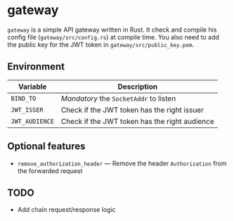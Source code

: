 # gateway

`gateway` is a simple API gateway written in Rust. It check and compile his
config file (`gateway/src/config.rs`) at compile time. You also need to add the
public key for the JWT token in `gateway/src/public_key.pem`.

## Environment

| Variable       | Description                                   |
|----------------|-----------------------------------------------|
| `BIND_TO`      | *Mandatory* the `SocketAddr` to listen        |
| `JWT_ISSER`    | Check if the JWT token has the right issuer   |
| `JWT_AUDIENCE` | Check if the JWT token has the right audience |

## Optional features

* `remove_authorization_header` — Remove the header `Authorization` from the
  forwarded request

## TODO

- Add chain request/response logic
